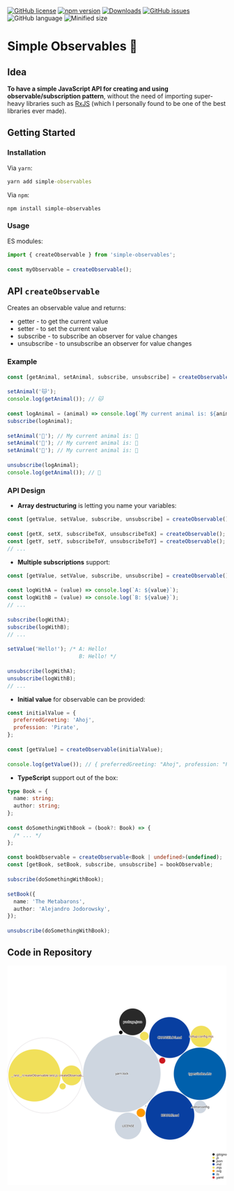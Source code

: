 [![GitHub license](https://img.shields.io/github/license/lukasduspiva/simple-observables)](https://github.com/lukasduspiva/simple-observables/blob/master/LICENSE) [![npm version](https://img.shields.io/npm/v/simple-observables.svg?style=flat)](https://www.npmjs.com/package/simple-observables) [![Downloads](https://img.shields.io/npm/dt/simple-observable)](https://www.npmjs.com/package/simple-observables) [![GitHub issues](https://img.shields.io/github/issues/lukasduspiva/simple-observables)](https://github.com/lukasduspiva/simple-observables/issues) ![GitHub language](https://img.shields.io/github/languages/top/lukasduspiva/simple-observables) ![Minified size](https://img.shields.io/bundlephobia/minzip/simple-observables)

# Simple Observables 🔭

## Idea

**To have a simple JavaScript API for creating and using observable/subscription pattern**, without the need of importing super-heavy libraries such as [RxJS](https://github.com/ReactiveX/rxjs) (which I personally found to be one of the best libraries ever made).

## Getting Started

### Installation

Via `yarn`:

```cmd
yarn add simple-observables
```

Via `npm`:

```
npm install simple-observables
```

### Usage

ES modules:

```js
import { createObservable } from 'simple-observables';

const myObservable = createObservable();
```

## API `createObservable`

Creates an observable value and returns:

- getter - to get the current value
- setter - to set the current value
- subscribe - to subscribe an observer for value changes
- unsubscribe - to unsubscribe an observer for value changes

### Example

```js
const [getAnimal, setAnimal, subscribe, unsubscribe] = createObservable();

setAnimal('🐱');
console.log(getAnimal()); // 🐱

const logAnimal = (animal) => console.log(`My current animal is: ${animal}`);
subscribe(logAnimal);

setAnimal('🐶'); // My current animal is: 🐶
setAnimal('🐷'); // My current animal is: 🐷
setAnimal('🦊'); // My current animal is: 🦊

unsubscribe(logAnimal);
console.log(getAnimal()); // 🦊
```

### API Design

- **Array destructuring** is letting you name your variables:

```js
const [getValue, setValue, subscribe, unsubscribe] = createObservable();

const [getX, setX, subscribeToX, unsubscribeToX] = createObservable();
const [getY, setY, subscribeToY, unsubscribeToY] = createObservable();
// ...
```

- **Multiple subscriptions** support:

```js
const [getValue, setValue, subscribe, unsubscribe] = createObservable();

const logWithA = (value) => console.log(`A: ${value}`);
const logWithB = (value) => console.log(`B: ${value}`);
// ...

subscribe(logWithA);
subscribe(logWithB);
// ...

setValue('Hello!'); /* A: Hello!
                       B: Hello! */

unsubscribe(logWithA);
unsubscribe(logWithB);
// ...
```

- **Initial value** for observable can be provided:

```js
const initialValue = {
  preferredGreeting: 'Ahoj',
  profession: 'Pirate',
};

const [getValue] = createObservable(initialValue);

console.log(getValue()); // { preferredGreeting: "Ahoj", profession: "Pirate" }
```

- **TypeScript** support out of the box:

```ts
type Book = {
  name: string;
  author: string;
};

const doSomethingWithBook = (book?: Book) => {
  /* ... */
};

const bookObservable = createObservable<Book | undefined>(undefined);
const [getBook, setBook, subscribe, unsubscribe] = bookObservable;

subscribe(doSomethingWithBook);

setBook({
  name: 'The Metabarons',
  author: 'Alejandro Jodorowsky',
});

unsubscribe(doSomethingWithBook);
```

## Code in Repository

![Visualization of the codebase](./diagram.svg)
